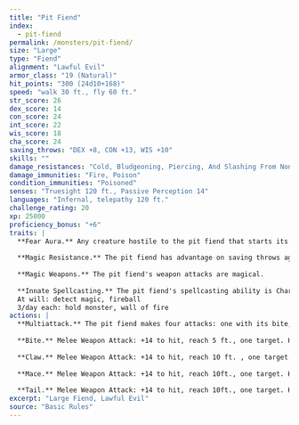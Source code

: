```yaml
---
title: "Pit Fiend"
index:
  - pit-fiend
permalink: /monsters/pit-fiend/
size: "Large"
type: "Fiend"
alignment: "Lawful Evil"
armor_class: "19 (Natural)"
hit_points: "300 (24d10+168)"
speed: "walk 30 ft., fly 60 ft."
str_score: 26
dex_score: 14
con_score: 24
int_score: 22
wis_score: 18
cha_score: 24
saving_throws: "DEX +8, CON +13, WIS +10"
skills: ""
damage_resistances: "Cold, Bludgeoning, Piercing, And Slashing From Nonmagical Weapons That Aren'T Silvered"
damage_immunities: "Fire, Poison"
condition_immunities: "Poisoned"
senses: "Truesight 120 ft., Passive Perception 14"
languages: "Infernal, telepathy 120 ft."
challenge_rating: 20
xp: 25000
proficiency_bonus: "+6"
traits: |
  **Fear Aura.** Any creature hostile to the pit fiend that starts its turn within 20 feet of the pit fiend must make a DC 21 Wisdom saving throw, unless the pit fiend is incapacitated. On a failed save, the creature is frightened until the start of its next turn. If a creature's saving throw is successful, the creature is immune to the pit fiend's Fear Aura for the next 24 hours.
  
  **Magic Resistance.** The pit fiend has advantage on saving throws against spells and other magical effects.
  
  **Magic Weapons.** The pit fiend's weapon attacks are magical.
  
  **Innate Spellcasting.** The pit fiend's spellcasting ability is Charisma (spell save DC 21). The pit fiend can innately cast the following spells, requiring no material components:
  At will: detect magic, fireball
  3/day each: hold monster, wall of fire
actions: |
  **Multiattack.** The pit fiend makes four attacks: one with its bite, one with its claw, one with its mace, and one with its tail.
  
  **Bite.** Melee Weapon Attack: +14 to hit, reach 5 ft., one target. Hit: 22 (4d6 + 8) piercing damage. The target must succeed on a DC 21 Constitution saving throw or become poisoned. While poisoned in this way, the target can't regain hit points, and it takes 21 (6d6) poison damage at the start of each of its turns. The poisoned target can repeat the saving throw at the end of each of its turns, ending the effect on itself on a success.
  
  **Claw.** Melee Weapon Attack: +14 to hit, reach 10 ft. , one target. Hit: 17 (2d8 + 8) slashing damage.
  
  **Mace.** Melee Weapon Attack: +14 to hit, reach 10ft., one target. Hit: 15 (2d6 + 8) bludgeoning damage plus 21 (6d6) fire damage.
  
  **Tail.** Melee Weapon Attack: +14 to hit, reach 10ft., one target. Hit: 24 (3d10 + 8) bludgeoning damage.  
excerpt: "Large Fiend, Lawful Evil"
source: "Basic Rules"
---
```


